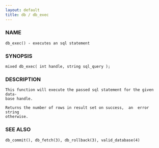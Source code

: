 ```yaml
---
layout: default
title: db / db_exec
---
```


### NAME

    db_exec() - executes an sql statement

### SYNOPSIS

    mixed db_exec( int handle, string sql_query );

### DESCRIPTION

    This function will execute the passed sql statement for the given data‐
    base handle.

    Returns the number of rows in result set on success,  an  error  string
    otherwise.

### SEE ALSO

    db_commit(), db_fetch(3), db_rollback(3), valid_database(4)

